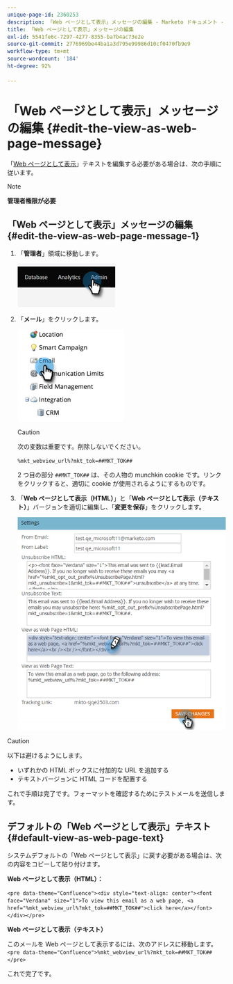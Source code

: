```yaml
---
unique-page-id: 2360253
description: 「Web ページとして表示」メッセージの編集 - Marketo ドキュメント - 製品ドキュメント
title: 「Web ページとして表示」メッセージの編集
exl-id: 5541fe6c-7297-4277-8355-ba7b4ac73e2e
source-git-commit: 2776969be44ba1a3d795e99986d10cf0470fb9e9
workflow-type: tm+mt
source-wordcount: '184'
ht-degree: 92%

---
```


# 「Web ページとして表示」メッセージの編集 {#edit-the-view-as-web-page-message}

「[Web ページとして表示](/help/marketo/product-docs/email-marketing/general/functions-in-the-editor/add-a-view-as-web-page-link-to-an-email.md)」テキストを編集する必要がある場合は、次の手順に従います。

>[!NOTE]
>
>**管理者権限が必要**

## 「Web ページとして表示」メッセージの編集 {#edit-the-view-as-web-page-message-1}

1. 「**管理者**」領域に移動します。

   ![](assets/edit-the-view-as-web-page-message-1.png)

1. 「**メール**」をクリックします。

   ![](assets/edit-the-view-as-web-page-message-2.png)

   >[!CAUTION]
   >
   >次の変数は重要です。削除しないでください。
   >
   >`%mkt_webview_url%?mkt_tok=##MKT_TOK##`
   >
   >2 つ目の部分 `##MKT_TOK##` は、その人物の munchkin cookie です。リンクをクリックすると、適切に cookie が使用されるようにするものです。

1. 「**Web ページとして表示（HTML）**」と「**Web ページとして表示（テキスト）**」バージョンを適切に編集し、「**変更を保存**」をクリックします。

   ![](assets/edit-the-view-as-web-page-message-3.png)

>[!CAUTION]
>
>以下は避けるようにします。
>
>* いずれかの HTML ボックスに付加的な URL を追加する
>* テキストバージョンに HTML コードを配置する


これで手順は完了です。フォーマットを確認するためにテストメールを送信します。

## デフォルトの「Web ページとして表示」テキスト {#default-view-as-web-page-text}

システムデフォルトの「Web ページとして表示」に戻す必要がある場合は、次の内容をコピーして貼り付けます。

**Web ページとして表示（HTML）：**

`<pre data-theme="Confluence"><div style="text-align: center"><font face="Verdana" size="1">To view this email as a web page, <a href="%mkt_webview_url%?mkt_tok=##MKT_TOK##">click here</a></font></div></pre>`

**Web ページとして表示（テキスト）**

このメールを Web ページとして表示するには、次のアドレスに移動します。
`<pre data-theme="Confluence">%mkt_webview_url%?mkt_tok=##MKT_TOK##</pre>`

これで完了です。
